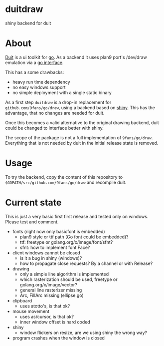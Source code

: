 # duitdraw
shiny backend for duit

# About
[Duit](https://github.com/mjl-/duit) is a ui toolkit for [go](https://golang.org).
As a backend it uses plan9 port's /dev/draw emulation via a [go interface](https://github.com/9fans/go/tree/master/draw).

This has a some drawbacks:
- heavy run time dependency
- no easy windows support
- no simple deployment with a single static binary

As a first step `duitdraw` is a drop-in replacement for `github.com/9fans/go/draw`, using a backend based on [shiny](https://github.com/golang/exp/tree/master/shiny). This has the advantage, that no changes are needed for duit.

Once this becomes a valid alternative to the original drawing backend, duit could be changed to interface better with shiny.

The scope of the package is not a full implementation of `9fans/go/draw`. Everything that is not needed by duit in the initial release state is removed.


# Usage
To try the backend, copy the content of this repository to `$GOPATH/src/github.com/9fans/go/draw` and recompile duit.

# Current state
This is just a very basic first first release and tested only on windows.
Please test and comment.

- fonts (right now only basicfont is embedded)
	- plan9 style or ttf path (Go font could be embedded)?
	- ttf: freetype or golang.org/x/image/font/sfnt?
	- sfnt: how to implement font.Face?
- client windows cannot be closed
	- is it a bug in shiny (windows)?
	- how to propagate close requests? By a channel or with Release?
- drawing
	- only a simple line algorithm is implemented
	- which rasterization should be used, freetype or golang.org/x/image/vector?
	- general line rasterizer missing
	- Arc, FillArc missing (ellipse.go)
- clipboard
	- uses atotto's, is that ok?
- mouse movement
	- uses as/cursor, is that ok?
	- inner window offset is hard coded
- shiny
	- window flickers on resize, are we using shiny the wrong way?
- program crashes when the window is closed
